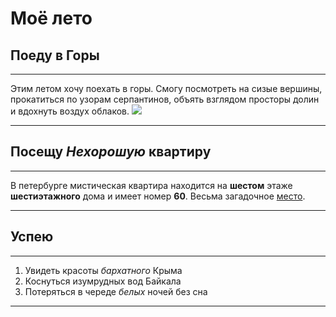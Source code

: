 # Моё лето

## Поеду в **Горы**

***
Этим летом хочу поехать в горы. Смогу посмотреть на сизые вершины, прокатиться по узорам серпантинов, объять взглядом просторы долин и вдохнуть воздух облаков.
![](paanayarvi_seid.jpg)

***

## Посещу **_Нехорошую_ квартиру**
***
В петербурге мистическая квартира находится на **шестом** этаже **шестиэтажного** дома и имеет номер **60**. Весьма загадочное [место](https://yandex.ru/maps/-/CCUJZIcN1A).
***

## Успею
***
1. Увидеть красоты *бархатного* Крыма
2. Коснуться изумрудных вод Байкала
3. Потеряться в череде _*белых*_ ночей без сна
***